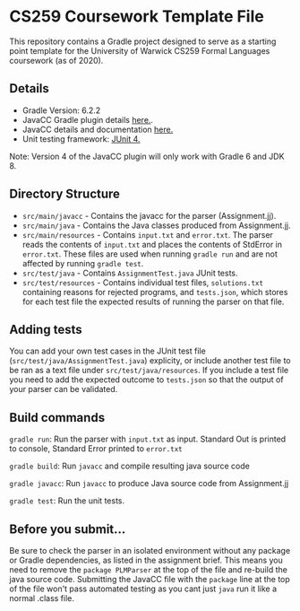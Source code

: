 # CS259 Coursework Template File
This repository contains a Gradle project designed to serve as a starting point template for the University of Warwick CS259 Formal Languages coursework (as of 2020).

## Details
* Gradle Version: 6.2.2
* JavaCC Gradle plugin details [here.](https://github.com/IntershopCommunicationsAG/javacc-gradle-plugin).
* JavaCC details and documentation [here.](https://github.com/javacc/javacc)
* Unit testing framework: [JUnit 4.](https://junit.org/junit4/)

Note: Version 4 of the JavaCC plugin will only work with Gradle 6 and JDK 8.
## Directory Structure
* `src/main/javacc` - Contains the javacc for the parser (Assignment.jj).
* `src/main/java` - Contains the Java classes produced from Assignment.jj.
* `src/main/resources` - Contains `input.txt` and `error.txt`. The parser reads the contents of `input.txt` and places the contents of StdError in `error.txt`. These files are used when running `gradle run` and are not affected by running `gradle test`.
* `src/test/java` - Contains `AssignmentTest.java` JUnit tests.
* `src/test/resources` - Contains individual test files, `solutions.txt` containing reasons for rejected programs, and `tests.json`, which stores for each test file the expected results of running the parser on that file.

## Adding tests

You can add your own test cases in the JUnit test file (`src/test/java/AssignmentTest.java`) explicity, or include another test file to be ran as a text file under `src/test/java/resources`. If you include a test file you need to add the expected outcome to `tests.json` so that the output of your parser can be validated.

## Build commands
`gradle run`: Run the parser with `input.txt` as input. Standard Out is printed to console, Standard Error printed to `error.txt`

`gradle build`: Run `javacc` and compile resulting java source code

`gradle javacc`: Run `javacc` to produce Java source code from Assignment.jj

`gradle test`: Run the unit tests.

## Before you submit...
Be sure to check the parser in an isolated environment without any package or Gradle dependencies, as listed in the assignment brief. This means you need to remove the `package PLMParser` at the top of the file and re-build the java source code. Submitting the JavaCC file with the `package` line at the top of the file won't pass automated testing as you cant just `java` run it like a normal .class file.


